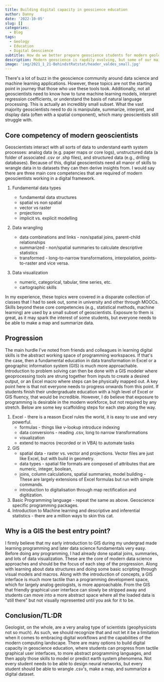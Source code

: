 ```yaml
---
title: Building digital capacity in geoscience education
author: Danny
date: '2022-10-05'
slug: []
categories:
  - Blog
tags:
  - Geology
  - Education
  - Digital Geoscience
subtitle: How do we better prepare geoscience students for modern geology?
description: Modern geoscience is rapdily evolving, but some of our main tools are still analog. After some discussion with friends in the post-secondary education space I've jotted some notes down on a pathway forward for digital geoscience education.
image: 'img/2021_1_21-BehindstRatstat/header_valdes_small.jpg'
---
```


There's a lot of buzz in the geoscience community around data science and machine learning applications. However, these topics are not the starting point in journey that those who use these tools took. Additionally, not all geoscientists need to know how to tune machine learning models, interpret regression coefficients, or understand the basis of natural language processing. This is actually an incredibly small subset. What the vast majority geoscientists need to do is manipulate, summarize, interpret, and display data (often with a spatial component), which many geoscientists still struggle with.

## Core competency of modern geoscientists
Geoscientists interact with all sorts of data to understand earth system processes: analog data (e.g. paper maps or core logs), unstructured data (a folder of associated .csv or .shp files), and structured data (e.g., drilling databases). Because of this, digital geoscientists need all manor of skills to wrangle data in to datasets they can then derive insights from. I would say there are three main core competencies that are required of modern geoscientists working in a digital framework. 

1. Fundamental data types
   - fundamental data structures
   - spatial vs non spatial
   - vector vs raster
   - projections
   - implicit vs. explicit modelling

2. Data wrangling
   - data combinations and links - non/spatial joins, parent-child relationships
   - summarized - non/spatial summaries to calculate descriptive statistics
   - transformed - long-to-narrow transformations, interpolation, points-to-raster and vice versa.

3. Data visualization
   - numeric, categorical, tabular, time series, etc.
   - cartographic skills

In my experience, these topics were covered in a disparate collection of classes that I had to seek out, some in university and other through MOOCs. Skills beyond these core competencies (e.g., statistical methods, machine learning) are used by a small subset of geoscientists. Exposure to them is great, as it may spark the interest of some students, but everyone needs to be able to make a map and summarize data.


## Progression

The main hurdle I've noted from friends and colleagues in learning digital skills is the abstract working space of programming workspaces. If that's the case, then a fundamental education in data transformation in Excel or a geographic information system (GIS) is much more approachable. Introduction to problem solving can then be done with a GIS modeler where geoprocessing tools are strung together from inputs to create a desired output, or an Excel macro where steps can be physically mapped out. A key point here is that not everyone needs to progress onwards from this point. If students finish their undergraduate education with a high level of Excel or GIS fluency, that would be incredible. However, I do believe that exposure to programming is desirable in the modern workforce, but not required by any stretch.  Below are some key scaffolding steps for each step along the way.


1. Excel - there is a reason Excel rules the world, it is easy to use and very powerful.
   - formulas - things like v-lookup introduce indexing
   - data conversions - reading .csv, long to narrow transformations
   - visualization
   - extend to macros (recorded or in VBA) to automate tasks
2. GIS 
   - spatial data - raster vs. vector and projections. Vector files are just like Excel, but with build in geometry.
   - data types - spatial file formats are composed of attributes that are numeric, integer, boolean, 
   - joins, column calculations, spatial summaries, model building - These are largely extensions of Excel formulas but run with simple commands.
   - introduction to digitalisation through map rectification and digitization.
3. Basic Programming language - repeat the same as above. Geoscience specific programming packages.
4. Introduction to Machine learning and descriptive and inferential statistics - there are a million ways to skin this cat.


## Why is a GIS the best entry point?
I firmly believe that my early introduction to GIS during my undergrad made learning programming and later data science fundamentals very easy. Before doing any programming, I had already done spatial joins, summaries, and lots of data visualization. These are the core of modern data science approaches and should be the focus of each step of the progression. Along with learning about data structures and doing some basic scripting through visual models and macros. Along with the introduction of concepts, a GIS interface is much more tactile than a programming development space, which for largely analog geologists, is more approachable. From the GIS that friendly graphical user interface can slowly be stripped away and students can move into a more abstract space where all the loaded data is "still there" but not visually represented until you ask for it to be.

## Conclusion/TL:DR
Geologist, on the whole, are a very analog type of scientists (geophysicists not so much). As such, we should recognize that and not let it be a limitation when it comes to embracing digital workflows and the capabilities of the modern computing landscape.  There are many options to build digital capacity in geoscience education, where students can progress from tactile graphical user interfaces, to more abstract programming languages, and then apply those skills to model or predict earth system phenomena.  Not every student needs to be able to design neural networks, but every student should be able to wrangle .csv's, make a map, and summarize a digital dataset.